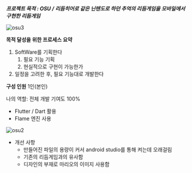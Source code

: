 ***프로젝트 목적 : OSU / 리듬히어로 같은 닌텐도로 하던 추억의 리듬게임을 모바일에서 구현한 리듬게임***

![osu3](https://github.com/lovecandy010/rhythm_game/assets/95009128/fa026fdf-7fc1-4dc0-9bdb-b68484064946)

**목적 달성을 위한 프로세스 요약**

1. SoftWare를 기획한다
    1. 필요 기능 기획
    2. 현실적으로 구현이 가능한가
2. 일정을 고려한 후, 필요 기능대로 개발한다


**구성 인원**
1인(본인)


나의 역할: 전체 개발 기여도 100%
- Flutter / Dart 활용
- Flame 엔진 사용

![osu2](https://github.com/lovecandy010/rhythm_game/assets/95009128/d38a59bf-d7c1-487d-8823-16fa03d6d0b8)

- 개선 사항
    - 만들어진 파일의 용량이 커서 android studio를 통해 켜는데 오래걸림
    - 기존의 리듬게임과의 유사함
    - 디자인의 부재로 마리오의 이미지 사용함
